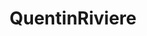 ---
title: QuentinRiviere
github: https://github.com/QuentinRiviere
mode: dark
transition: 3s
archetype:
  - Little Bit of Everything
---